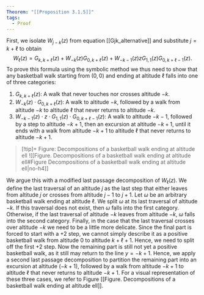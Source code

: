 ```yaml
---
Theorem: "[[Proposition 3.1.5]]"
tags:
  - Proof
---
```


First, we isolate $W_{j-k}(z)$ from equation [[Gjk_alternative]] and substitute $j = k + \ell$ to obtain
$$
W_{\ell}(z) = G_{k,k + \ell}(z) + W_{-k}(z) G_{0,k + \ell}(z) + W_{-k-1}(z)zG_{1,1}(z)G_{0,k + \ell -1}(z).
$$
To prove this formula using the symbolic method we thus need to show that any basketball walk starting from $(0,0)$ and ending at altitude $\ell$ falls into one of three categories:
1. $G_{k,k + \ell}(z)$: A walk that never touches nor crosses altitude $-k$.
2. $W_{-k}(z) \cdot G_{0,k + \ell}(z)$: A walk to altitude $-k$, followed by a walk from altitude $-k$ to altitude $\ell$ that never returns to altitude $-k$.
3. $W_{-k-1}(z) \cdot z \cdot G_{1,1}(z) \cdot G_{0,k + \ell -1}(z)$: A walk to altitude $-k - 1$, followed by a step to altitude $-k + 1$, then an excursion at altitude $-k + 1$, until it ends with a walk from altitude $-k + 1$ to altitude $\ell$ that never returns to altitude $-k + 1$.

> [!tip]+ Figure: Decompositions of a basketball walk ending at altitude ell
> ![[Figure. Decompositions of a basketball walk ending at altitude ell#Figure Decompositions of a basketball walk ending at altitude ell|no-h4]]

We argue this with a modified last passage decomposition of $W_\ell(z)$.
We define the last traversal of an altitude $j$ as the last step that either leaves from altitude $j$ or crosses from altitude $j - 1$ to $j + 1$.
Let $\omega$ be an arbitrary basketball walk ending at altitude $\ell$.
We split $\omega$ at its last traversal of altitude $-k$. If this traversal does not exist, then $\omega$ falls into the first category.
Otherwise, if the last traversal of altitude $-k$ leaves from altitude $-k$, $\omega$ falls into the second category.
Finally, in the case that the last traversal crosses over altitude $-k$ we need to be a little more delicate. Since the final part is forced to start with a $+2$ step, we cannot simply describe it as a positive basketball walk from altitude $0$ to altitude $k + \ell + 1$. Hence, we need to split off the first $+2$ step. Now the remaining part is still not yet a positive basketball walk, as it still may return to the line $y = -k + 1$. Hence, we apply a second last passage decomposition to partition the remaining part into an excursion at altitude $(-k + 1)$, followed by a walk from altitude $-k + 1$ to altitude $\ell$ that never returns to altitude $-k + 1$. For a visual representation of these three cases, we refer to Figure [[Figure. Decompositions of a basketball walk ending at altitude ell]].
